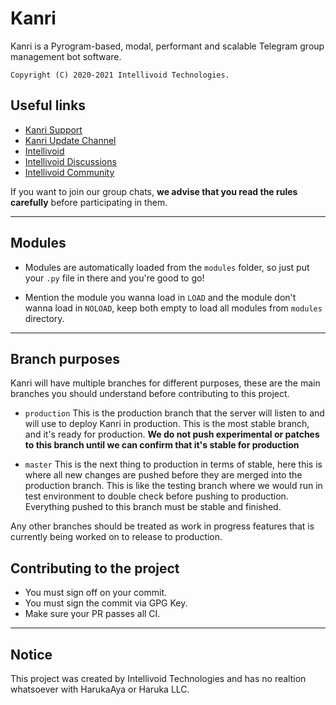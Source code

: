# Kanri

Kanri is a Pyrogram-based, modal, performant and scalable Telegram group management bot software. 

`Copyright (C) 2020-2021 Intellivoid Technologies.`
 
## Useful links
  - [Kanri Support](https://t.me/KanriGroup)
  - [Kanri Update Channel](https://t.me/KanriUpdates)
  - [Intellivoid](https://t.me/Intellivoid)
  - [Intellivoid Discussions](https://t.me/IntellivoidDiscussions)
  - [Intellivoid Community](https://t.me/IntellivoidCommunity)

If you want to join our group chats, **we advise that you read the rules carefully**
before participating in them.


-------------------------------------------------------------------------------------


## Modules

- Modules are automatically loaded from the `modules` folder, so just 
  put your `.py` file in there and you're good to go!

- Mention the module you wanna load in `LOAD` and the module don't wanna 
  load in `NOLOAD`, keep both empty to load all modules from `modules` directory.


-------------------------------------------------------------------------------------

## Branch purposes

Kanri will have multiple branches for different purposes, these are the
main branches you should understand before contributing to this project.

 - `production` This is the production branch that the server will listen to and
    will use to deploy Kanri in production. This is the most stable branch, and it's
    ready for production. **We do not push experimental or patches to this branch
    until we can confirm that it's stable for production**
 
 - `master` This is the next thing to production in terms of stable, here this is
    where all new changes are pushed before they are merged into the production
    branch. This is like the testing branch where we would run in test
    environment to double check before pushing to production. Everything pushed to
    this branch must be stable and finished.
   
Any other branches should be treated as work in progress features that is currently
being worked on to release to production.

## Contributing to the project
 - You must sign off on your commit.
 - You must sign the commit via GPG Key.
 - Make sure your PR passes all CI.
 
 -------------------------------------------------------------------------------------
 
 ## Notice
 
 This project was created by Intellivoid Technologies and has no realtion whatsoever
 with HarukaAya or Haruka LLC.

